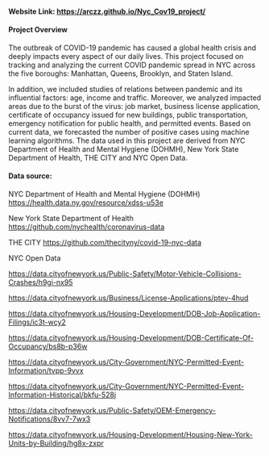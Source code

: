
#### Website Link: https://arczz.github.io/Nyc_Cov19_project/

#### Project Overview 
The outbreak of COVID-19 pandemic has caused a global health crisis and deeply impacts every aspect of our daily lives. This project focused on tracking and analyzing the current COVID pandemic spread in NYC across the five boroughs: Manhattan, Queens, Brooklyn, and Staten Island. 

In addition, we included studies of relations between pandemic and its influential factors: age, income and traffic. Moreover, we analyzed impacted areas due to the burst of the virus: job market, business license application, certificate of occupancy issued for new buildings, public transportation, emergency notification for public health, and permitted events. Based on current data, we forecasted the number of positive cases using machine learning algorithms. The data used in this project are derived from NYC Department of Health and Mental Hygiene (DOHMH), New York State Department of Health, THE CITY and NYC Open Data.


#### Data source:
NYC Department of Health and Mental Hygiene (DOHMH)
https://health.data.ny.gov/resource/xdss-u53e

New York State Department of Health 
https://github.com/nychealth/coronavirus-data

THE CITY 
https://github.com/thecityny/covid-19-nyc-data

NYC Open Data

https://data.cityofnewyork.us/Public-Safety/Motor-Vehicle-Collisions-Crashes/h9gi-nx95

https://data.cityofnewyork.us/Business/License-Applications/ptev-4hud

https://data.cityofnewyork.us/Housing-Development/DOB-Job-Application-Filings/ic3t-wcy2

https://data.cityofnewyork.us/Housing-Development/DOB-Certificate-Of-Occupancy/bs8b-p36w

https://data.cityofnewyork.us/City-Government/NYC-Permitted-Event-Information/tvpp-9vvx

https://data.cityofnewyork.us/City-Government/NYC-Permitted-Event-Information-Historical/bkfu-528j

https://data.cityofnewyork.us/Public-Safety/OEM-Emergency-Notifications/8vv7-7wx3

https://data.cityofnewyork.us/Housing-Development/Housing-New-York-Units-by-Building/hg8x-zxpr




